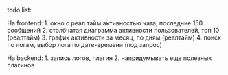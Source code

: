 todo list:

На frontend:
    1. окно с реал тайм активностью чата, последние 150 сообщений
    2. столбчатая диаграмма активности пользователей, топ 10 (реалтайм)
    3. график активности за месяц, по дням (реалтайм)
    4. поиск по логам, выбор лога по дате-времени (под запрос)


На backend:
    1. запись логов, плагин
    2. напридумывать еще полезных плагинов